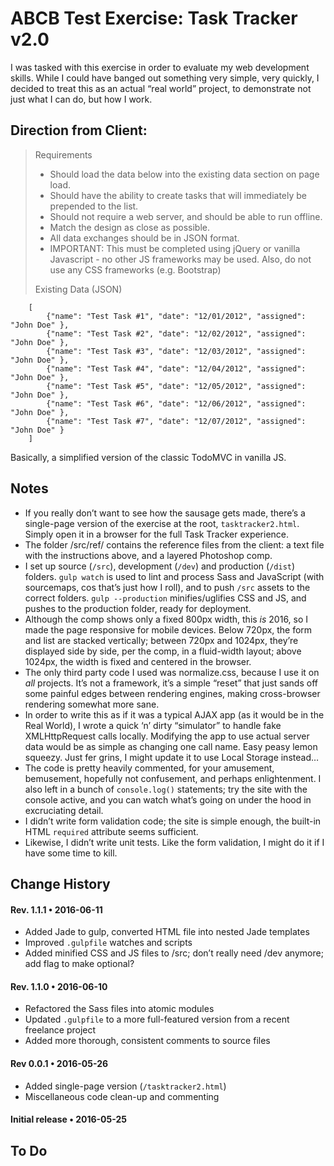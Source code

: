 # ABCB Test Exercise: Task Tracker v2.0

I was tasked with this exercise in order to evaluate my web development skills. While I could have banged out something very simple, very quickly, I decided to treat this as an actual “real world” project, to demonstrate not just what I can do, but how I work.

## Direction from Client:

>	Requirements
>
>	* Should load the data below into the existing data section on page load.
>	* Should have the ability to create tasks that will immediately be prepended to the list.
>	* Should not require a web server, and should be able to run offline.
>	* Match the design as close as possible.
>	* All data exchanges should be in JSON format.
>	* IMPORTANT: This must be completed using jQuery or vanilla Javascript - no other JS frameworks may be used.  Also, do not use any CSS frameworks (e.g. Bootstrap)
>
>	Existing Data (JSON)
>
		[
			{"name": "Test Task #1", "date": "12/01/2012", "assigned": "John Doe" },
			{"name": "Test Task #2", "date": "12/02/2012", "assigned": "John Doe" },
			{"name": "Test Task #3", "date": "12/03/2012", "assigned": "John Doe" },
			{"name": "Test Task #4", "date": "12/04/2012", "assigned": "John Doe" },
			{"name": "Test Task #5", "date": "12/05/2012", "assigned": "John Doe" },
			{"name": "Test Task #6", "date": "12/06/2012", "assigned": "John Doe" },
			{"name": "Test Task #7", "date": "12/07/2012", "assigned": "John Doe" }
		]

Basically, a simplified version of the classic TodoMVC in vanilla JS.

## Notes

* If you really don’t want to see how the sausage gets made, there’s a single-page version of the exercise at the root, `tasktracker2.html`. Simply open it in a browser for the full Task Tracker experience.
* The folder /src/ref/ contains the reference files from the client: a text file with the instructions above, and a layered Photoshop comp.
* I set up source (`/src`), development (`/dev`) and production (`/dist`) folders. `gulp watch` is used to lint and process Sass and JavaScript (with sourcemaps, cos that’s just how I roll), and to push `/src` assets to the correct folders. `gulp --production` minifies/uglifies CSS and JS, and pushes to the production folder, ready for deployment.
* Although the comp shows only a fixed 800px width, this *is* 2016, so I made the page responsive for mobile devices. Below 720px, the form and list are stacked vertically; between 720px and 1024px, they’re displayed side by side, per the comp, in a fluid-width layout; above 1024px, the width is fixed and centered in the browser.
* The only third party code I used was normalize.css, because I use it on *all* projects. It’s not a framework, it’s a simple “reset” that just sands off some painful edges between rendering engines, making cross-browser rendering somewhat more sane.
* In order to write this as if it was a typical AJAX app (as it would be in the Real World), I wrote a quick ‘n’ dirty “simulator” to handle fake XMLHttpRequest calls locally. Modifying the app to use actual server data would be as simple as changing one call name. Easy peasy lemon squeezy. Just fer grins, I might update it to use Local Storage instead…
* The code is pretty heavily commented, for your amusement, bemusement, hopefully not confusement, and perhaps enlightenment. I also left in a bunch of `console.log()` statements; try the site with the console active, and you can watch what’s going on under the hood in excruciating detail.
* I didn’t write form validation code; the site is simple enough, the built-in HTML `required` attribute seems sufficient.
* Likewise, I didn’t write unit tests. Like the form validation, I might do it if I have some time to kill.

## Change History

#### Rev. 1.1.1 • 2016-06-11

* Added Jade to gulp, converted HTML file into nested Jade templates
* Improved `.gulpfile` watches and scripts
* Added minified CSS and JS files to /src; don’t really need /dev anymore; add flag to make optional?

#### Rev. 1.1.0 • 2016-06-10

* Refactored the Sass files into atomic modules
* Updated `.gulpfile` to a more full-featured version from a recent freelance project
* Added more thorough, consistent comments to source files

#### Rev 0.0.1 • 2016-05-26

* Added single-page version (`/tasktracker2.html`)
* Miscellaneous code clean-up and commenting

#### Initial release • 2016-05-25

## To Do

